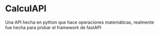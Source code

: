 # CalculAPI
Una API hecha en python que hace operaciones matemáticas, realmente fue hecha para probar el framework de fastAPI
